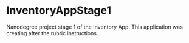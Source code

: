 # InventoryAppStage1
Nanodegree project stage 1 of the Inventory App. 
This application was creating after the rubric instructions.

